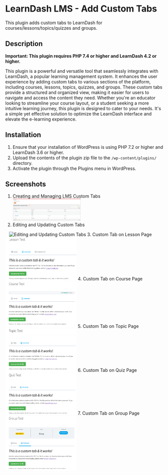 # LearnDash LMS - Add Custom Tabs

This plugin adds custom tabs to LearnDash for courses/lessons/topics/quizzes and groups.

## Description
**Important: This plugin requires PHP 7.4 or higher and LearnDash 4.2 or higher.**

This plugin is a powerful and versatile tool that seamlessly integrates with LearnDash, a popular learning management system.
It enhances the user experience by adding custom tabs to various sections of the platform, including courses, lessons, topics, quizzes, and groups.
These custom tabs provide a structured and organized view, making it easier for users to navigate and access the content they need.
Whether you're an educator looking to streamline your course layout, or a student seeking a more intuitive learning journey, this plugin is designed to cater to your needs.
It's a simple yet effective solution to optimize the LearnDash interface and elevate the e-learning experience.

## Installation
1. Ensure that your installation of WordPress is using PHP 7.2 or higher and LearnDash 3.6 or higher.
2. Upload the contents of the plugin zip file to the `/wp-content/plugins/` directory.
3. Activate the plugin through the Plugins menu in WordPress.

## Screenshots
1. Creating and Managing LMS Custom Tabs
<img width="45%" src="assets/screenshot-1.png" alt="Creating and Managing LMS Custom Tabs" title="Creating and Managing LMS Custom Tabs"></img>
2. Editing and Updating Custom Tabs
<img height="0" width="8px">
<img width="45%" src="assets/screenshot-2.png" alt="Editing and Updating Custom Tabs" title="Editing and Updating Custom Tabs"></img>
3. Custom Tab on Lesson Page
<img height="0" width="8px">
<img width="45%" src="assets/screenshot-3.png" alt="Custom Tab on Lesson Page" title="Custom Tab on Lesson Page"></img>
4. Custom Tab on Course Page
<img height="0" width="8px">
<img width="45%" src="assets/screenshot-4.png" alt="Custom Tab on Course Page" title="Custom Tab on Course Page"></img>
5. Custom Tab on Topic Page
<img height="0" width="8px">
<img width="45%" src="assets/screenshot-5.png" alt="Custom Tab on Topic Page" title="Custom Tab on Topic Page"></img>
6. Custom Tab on Quiz Page
<img height="0" width="8px">
<img width="45%" src="assets/screenshot-6.png" alt="Custom Tab on Quiz Page" title="Custom Tab on Quiz Page"></img>
7. Custom Tab on Group Page
<img height="0" width="8px">
<img width="45%" src="assets/screenshot-7.png" alt="Custom Tab on Group Page" title="Custom Tab on Group Page"></img>
